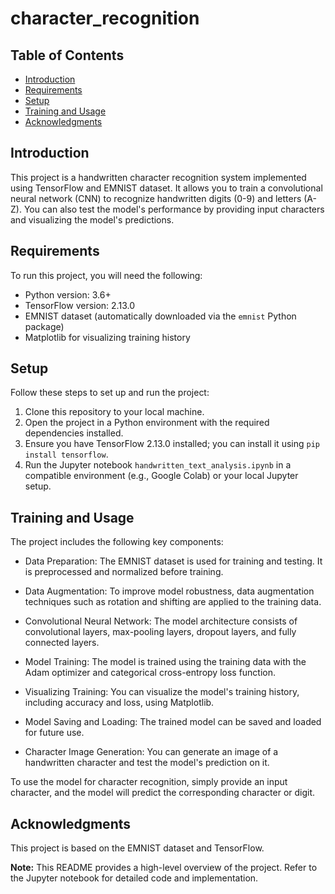 # character_recognition

## Table of Contents
* [Introduction](#introduction)
* [Requirements](#requirements)
* [Setup](#setup)
* [Training and Usage](#training-and-usage)
* [Acknowledgments](#acknowledgments)

## Introduction
This project is a handwritten character recognition system implemented using TensorFlow and EMNIST dataset. It allows you to train a convolutional neural network (CNN) to recognize handwritten digits (0-9) and letters (A-Z). You can also test the model's performance by providing input characters and visualizing the model's predictions.

## Requirements
To run this project, you will need the following:

- Python version: 3.6+
- TensorFlow version: 2.13.0
- EMNIST dataset (automatically downloaded via the `emnist` Python package)
- Matplotlib for visualizing training history

## Setup
Follow these steps to set up and run the project:

1. Clone this repository to your local machine.
2. Open the project in a Python environment with the required dependencies installed.
3. Ensure you have TensorFlow 2.13.0 installed; you can install it using `pip install tensorflow`.
4. Run the Jupyter notebook `handwritten_text_analysis.ipynb` in a compatible environment (e.g., Google Colab) or your local Jupyter setup.

## Training and Usage
The project includes the following key components:

- Data Preparation: The EMNIST dataset is used for training and testing. It is preprocessed and normalized before training.

- Data Augmentation: To improve model robustness, data augmentation techniques such as rotation and shifting are applied to the training data.

- Convolutional Neural Network: The model architecture consists of convolutional layers, max-pooling layers, dropout layers, and fully connected layers.

- Model Training: The model is trained using the training data with the Adam optimizer and categorical cross-entropy loss function.

- Visualizing Training: You can visualize the model's training history, including accuracy and loss, using Matplotlib.

- Model Saving and Loading: The trained model can be saved and loaded for future use.

- Character Image Generation: You can generate an image of a handwritten character and test the model's prediction on it.

To use the model for character recognition, simply provide an input character, and the model will predict the corresponding character or digit.

## Acknowledgments
This project is based on the EMNIST dataset and TensorFlow.

**Note:** This README provides a high-level overview of the project. Refer to the Jupyter notebook for detailed code and implementation.
